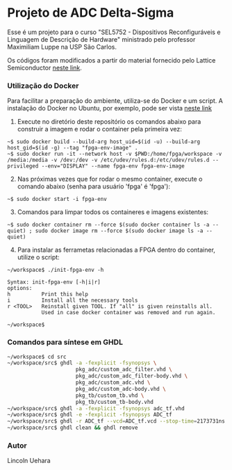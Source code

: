 # Projeto de ADC Delta-Sigma

Esse é um projeto para o curso "SEL5752 - Dispositivos Reconfiguráveis e Linguagem de Descrição de Hardware" ministrado pelo professor Maximiliam Luppe na USP São Carlos.

Os códigos foram modificados a partir do material fornecido pelo Lattice Semiconductor [neste link](https://www.latticesemi.com/products/designsoftwareandip/intellectualproperty/referencedesigns/referencedesign03/simplesigmadeltaadc).

### Utilização do Docker

Para facilitar a preparação do ambiente, utiliza-se do Docker e um script. A instalação do Docker no Ubuntu, por exemplo, pode ser vista [neste link](https://docs.docker.com/engine/install/ubuntu/)

1. Execute no diretório deste repositório os comandos abaixo para construir a imagem e rodar o container pela primeira vez:
``` 
~$ sudo docker build --build-arg host_uid=$(id -u) --build-arg host_gid=$(id -g) --tag "fpga-env-image" .
~$ sudo docker run -it --network host -v $PWD:/home/fpga/workspace -v /media:/media -v /dev:/dev -v /etc/udev/rules.d:/etc/udev/rules.d --privileged --env="DISPLAY" --name fpga-env fpga-env-image
```

2. Nas próximas vezes que for rodar o mesmo container, execute o comando abaixo (senha para usuário 'fpga' é 'fpga'):
```
~$ sudo docker start -i fpga-env
```

3. Comandos para limpar todos os containeres e imagens existentes:
```
~$ sudo docker container rm --force $(sudo docker container ls -a --quiet) ; sudo docker image rm --force $(sudo docker image ls -a --quiet)
```

4. Para instalar as ferrametas relacionadas a FPGA dentro do container, utilize o script:
```
~/workspace$ ./init-fpga-env -h

Syntax: init-fpga-env [-h|i|r]
options:
h          Print this help
i          Install all the necessary tools
r <TOOL>   Reinstall given TOOL. If "all" is given reinstalls all.
           Used in case docker container was removed and run again.

~/workspace$
```

### Comandos para síntese em GHDL

```bash
~/workspace$ cd src
~/workspace/src$ ghdl -a -fexplicit -fsynopsys \
                      pkg_adc/custom_adc_filter.vhd \
                      pkg_adc/custom_adc_filter-body.vhd \
                      pkg_adc/custom_adc.vhd \
                      pkg_adc/custom_adc-body.vhd \
                      pkg_tb/custom_tb.vhd \
                      pkg_tb/custom_tb-body.vhd
~/workspace/src$ ghdl -a -fexplicit -fsynopsys adc_tf.vhd
~/workspace/src$ ghdl -e -fexplicit -fsynopsys ADC_tf
~/workspace/src$ ghdl -r ADC_tf --vcd=ADC_tf.vcd --stop-time=2173731ns
~/workspace/src$ ghdl clean && ghdl remove
```

### Autor

Lincoln Uehara
